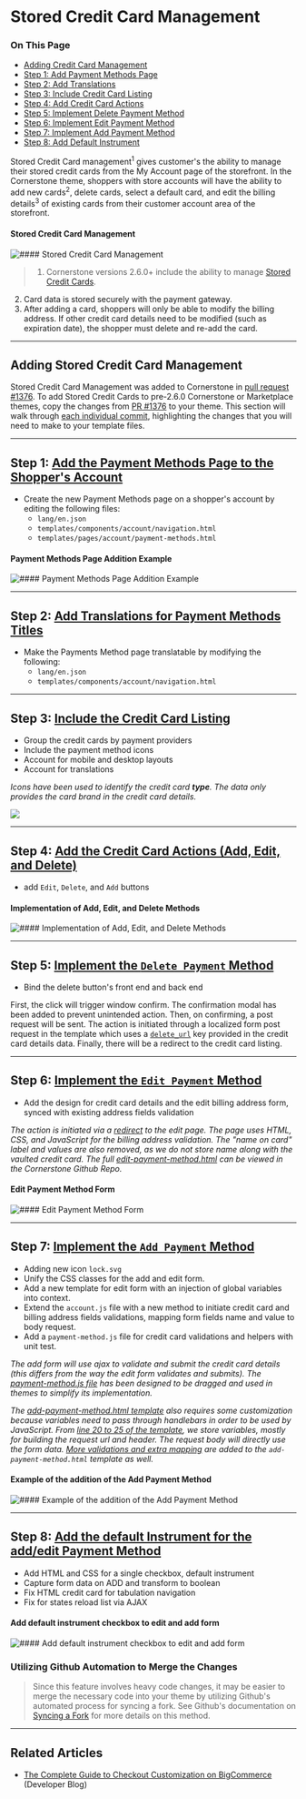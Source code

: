 <h1>Stored Credit Card Management</h1>

<div class="otp" id="no-index">
	<h3> On This Page </h3>
	<ul>
    <li><a href="#stored-cc-mgmt_adding">Adding Credit Card Management</a></li>
    <li><a href="#stored-cc-mgmt_step1">Step 1: Add Payment Methods Page </a></li>
		<li><a href="#stored-cc-mgmt_step2">Step 2: Add Translations </a></li>
    <li><a href="#stored-cc-mgmt_step3">Step 3: Include Credit Card Listing</a></li>
    <li><a href="#stored-cc-mgmt_step4">Step 4: Add Credit Card Actions</a></li>
    <li><a href="#stored-cc-mgmt_step5">Step 5: Implement Delete Payment Method</a></li>
    <li><a href="#stored-cc-mgmt_step6">Step 6: Implement Edit Payment Method</a></li>
    <li><a href="#stored-cc-mgmt_step7">Step 7: Implement Add Payment Method</a></li>
    <li><a href="#stored-cc-mgmt_step8">Step 8: Add Default Instrument</a></li>
	</ul>
</div>

<a href='#stored-cc-mgmt_overview' aria-hidden='true' class='block-anchor'  id='stored-cc-mgmt_overview'><i aria-hidden='true' class='linkify icon'></i></a>

Stored Credit Card management<sup>1</sup> gives customer's the ability to manage their stored credit cards from the My Account page of the storefront. In the Cornerstone theme, shoppers with store accounts will have the ability to add new cards<sup>2</sup>, delete cards, select a default card, and edit the billing details<sup>3</sup> of existing cards from their customer account area of the storefront.

<!--
    title: #### Stored Credit Card Management 

    data: //s3.amazonaws.com/user-content.stoplight.io/6116/1541629003006
-->

#### Stored Credit Card Management 
![#### Stored Credit Card Management 
](//s3.amazonaws.com/user-content.stoplight.io/6116/1541629003006 "#### Stored Credit Card Management 
")

<div class="HubBlock--callout">
<div class="CalloutBlock--">
<div class="HubBlock-content">
    
<!-- theme:  -->

> 1. Cornerstone versions 2.6.0+ include the ability to manage [Stored Credit Cards](https://support.bigcommerce.com/s/article/Enabling-Stored-Credit-Cards).
2. Card data is stored securely with the payment gateway.
3. After adding a card, shoppers will only be able to modify the billing address. If other credit card details need to be modified (such as expiration date), the shopper must delete and re-add the card.

</div>
</div>
</div>

---

<a href='#stored-cc-mgmt_adding' aria-hidden='true' class='block-anchor'  id='stored-cc-mgmt_adding'><i aria-hidden='true' class='linkify icon'></i></a>

## Adding Stored Credit Card Management

Stored Credit Card Management was added to Cornerstone in [pull request #1376](https://github.com/bigcommerce/cornerstone/pull/1376). To add Stored Credit Cards to pre-2.6.0 Cornerstone or Marketplace themes, copy the changes from [PR #1376](https://github.com/bigcommerce/cornerstone/pull/1376) to your theme. This section will walk through [each individual commit](https://github.com/bigcommerce/cornerstone/pull/1376/commits), highlighting the changes that you will need to make to your template files.

---

<a href='#stored-cc-mgmt_step1' aria-hidden='true' class='block-anchor'  id='stored-cc-mgmt_step1'><i aria-hidden='true' class='linkify icon'></i></a>

## Step 1:  [Add the Payment Methods Page to the Shopper's Account](https://github.com/bigcommerce/cornerstone/pull/1376/commits/24abc038fe346a8572b40da40c98a9465788957a)

* Create the new Payment Methods page on a shopper's account by editing the following files:
	* `lang/en.json`
	* `templates/components/account/navigation.html`
	* `templates/pages/account/payment-methods.html`


<!--
    title: #### Payment Methods Page Addition Example

    data: //s3.amazonaws.com/user-content.stoplight.io/6116/1541629154209
-->

#### Payment Methods Page Addition Example
![#### Payment Methods Page Addition Example
](//s3.amazonaws.com/user-content.stoplight.io/6116/1541629154209 "#### Payment Methods Page Addition Example
")

---

<a href='#stored-cc-mgmt_step2' aria-hidden='true' class='block-anchor'  id='stored-cc-mgmt_step2'><i aria-hidden='true' class='linkify icon'></i></a>

## Step 2: [Add Translations for Payment Methods Titles](https://github.com/bigcommerce/cornerstone/pull/1376/commits/9edf1a0f6907811abf470db1486b4fdb199b27ae)

* Make the Payments Method page translatable by modifying the following:
	* `lang/en.json`
	* `templates/components/account/navigation.html`

---

<a href='#stored-cc-mgmt_step3' aria-hidden='true' class='block-anchor'  id='stored-cc-mgmt_step3'><i aria-hidden='true' class='linkify icon'></i></a>

## Step 3: [Include the Credit Card Listing](https://github.com/bigcommerce/cornerstone/pull/1376/commits/5574eb98c710f4540e8390420563099b6f5710bf)

* Group the credit cards by payment providers
* Include the payment method icons
* Account for mobile and desktop layouts
* Account for translations

*Icons have been used to identify the credit card **type**. The data only provides the card brand in the credit card details.*

<!--
    title: 
    data: //s3.amazonaws.com/user-content.stoplight.io/6116/1541630407609
-->

![](//s3.amazonaws.com/user-content.stoplight.io/6116/1541630407609 "")

---

<a href='#stored-cc-mgmt_step4' aria-hidden='true' class='block-anchor'  id='stored-cc-mgmt_step4'><i aria-hidden='true' class='linkify icon'></i></a>

## Step 4: [Add the Credit Card Actions (Add, Edit, and Delete)](https://github.com/bigcommerce/cornerstone/pull/1376/commits/499016d320995852fe4ef621724e08556896b70d)

*  add `Edit`, `Delete`, and `Add` buttons

<!--
    title: #### Implementation of Add, Edit, and Delete Methods

    data: //s3.amazonaws.com/user-content.stoplight.io/6116/1541655663898
-->

#### Implementation of Add, Edit, and Delete Methods
![#### Implementation of Add, Edit, and Delete Methods
](//s3.amazonaws.com/user-content.stoplight.io/6116/1541655663898 "#### Implementation of Add, Edit, and Delete Methods
")

---

<a href='#stored-cc-mgmt_step5' aria-hidden='true' class='block-anchor'  id='stored-cc-mgmt_step5'><i aria-hidden='true' class='linkify icon'></i></a>

## Step 5: [Implement the `Delete Payment` Method](https://github.com/bigcommerce/cornerstone/pull/1376/commits/cf102901d9061b7334e8c39f15a8904c37cf0652)

* Bind the delete button's front end and back end

First, the click will trigger window confirm. The confirmation modal has been added to prevent unintended action. Then, on confirming, a post request will be sent. The action is initiated through a localized form post request in the template which uses a [`delete_url`](https://github.com/bigcommerce/cornerstone/blob/master/templates/components/account/payment-methods-list.html#L34) key provided in the credit card details data. Finally, there will be a redirect to the credit card listing.

---

<a href='#stored-cc-mgmt_step6' aria-hidden='true' class='block-anchor'  id='stored-cc-mgmt_step6'><i aria-hidden='true' class='linkify icon'></i></a>

## Step 6: [Implement the `Edit Payment` Method](https://github.com/bigcommerce/cornerstone/pull/1376/commits/ab2fe1df455fa8ac93760904b718fbce7ce361ed)

* Add the design for credit card details and the edit billing address form, synced with existing address fields validation

*The action is initiated via a [redirect](https://github.com/bigcommerce/cornerstone/blob/master/templates/components/account/payment-methods-list.html#L36) to the edit page. The page uses HTML, CSS, and JavaScript for the billing address validation. The "name on card" label and values are also removed, as we do not store name along with the vaulted credit card. The full [edit-payment-method.html](https://github.com/bigcommerce/cornerstone/blob/master/templates/pages/account/edit-payment-method.html) can be viewed in the Cornerstone Github Repo.*

<!--
    title: #### Edit Payment Method Form

    data: //s3.amazonaws.com/user-content.stoplight.io/6116/1541654303488
-->

#### Edit Payment Method Form
![#### Edit Payment Method Form
](//s3.amazonaws.com/user-content.stoplight.io/6116/1541654303488 "#### Edit Payment Method Form
")

---

<a href='#stored-cc-mgmt_step7' aria-hidden='true' class='block-anchor'  id='stored-cc-mgmt_step7'><i aria-hidden='true' class='linkify icon'></i></a>

## Step 7: [Implement the `Add Payment` Method](https://github.com/bigcommerce/cornerstone/pull/1376/commits/c960338c32faa8fb798b2826c72dfe9d74bf9751)

*  Adding new icon `lock.svg`
*  Unify the CSS classes for the add and edit form.
*  Add a new template for edit form with an injection of global variables into context.
*  Extend the `account.js` file with a new method to initiate credit card and billing address fields validations, mapping form fields name and value to body request.
*  Add a `payment-method.js` file for credit card validations and helpers with unit test.

*The add form will use ajax to validate and submit the credit card details (this differs from the way the edit form validates and submits). The [payment-method.js file](https://github.com/bigcommerce/cornerstone/blob/master/assets/js/theme/common/payment-method.js) has been designed to be dragged and used in themes to simplify its implementation.*

*The [add-payment-method.html template](https://github.com/bigcommerce/cornerstone/blob/master/templates/pages/account/add-payment-method.html) also requires some customization because variables need to pass through handlebars in order to be used by JavaScript. From [line 20 to 25 of the template](https://github.com/bigcommerce/cornerstone/blob/master/templates/pages/account/add-payment-method.html#L20-L25), we store variables, mostly for building the request url and header. The request body will directly use the form data. [More validations and extra mapping](https://github.com/bigcommerce/cornerstone/blob/24686de577c6ad5409ec8b82f5839c3d083cb760/assets/js/theme/account.js#L211) are added to the `add-payment-method.html` template as well.*

<!--
    title: #### Example of the addition of the Add Payment Method

    data: //s3.amazonaws.com/user-content.stoplight.io/6116/1541629295212
-->

#### Example of the addition of the Add Payment Method
![#### Example of the addition of the Add Payment Method
](//s3.amazonaws.com/user-content.stoplight.io/6116/1541629295212 "#### Example of the addition of the Add Payment Method
")

---

<a href='#stored-cc-mgmt_step8' aria-hidden='true' class='block-anchor'  id='stored-cc-mgmt_step8'><i aria-hidden='true' class='linkify icon'></i></a>

## Step 8: [Add the default Instrument for the add/edit Payment Method](https://github.com/bigcommerce/cornerstone/pull/1376/commits/5576aee5af0194e85cb11dbf44563f89b2687f40)

* Add HTML and CSS for a single checkbox, default instrument
* Capture form data on ADD and transform to boolean
* Fix HTML credit card for tabulation navigation
* Fix for states reload list via AJAX

<!--
    title: #### Add default instrument checkbox to edit and add form

    data: //s3.amazonaws.com/user-content.stoplight.io/6116/1541655424566
-->

#### Add default instrument checkbox to edit and add form
![#### Add default instrument checkbox to edit and add form
](//s3.amazonaws.com/user-content.stoplight.io/6116/1541655424566 "#### Add default instrument checkbox to edit and add form
")

<div class="HubBlock--callout">
<div class="CalloutBlock--">
<div class="HubBlock-content">
    
<!-- theme:  -->

### Utilizing Github Automation to Merge the Changes

> Since this feature involves heavy code changes, it may be easier to merge the necessary code into your theme by utilizing Github's automated process for syncing a fork. See Github's documentation on [Syncing a Fork](https://help.github.com/articles/syncing-a-fork/) for more details on this method.

</div>
</div>
</div>

---

## Related Articles
* [The Complete Guide to Checkout Customization on BigCommerce](https://medium.com/bigcommerce-developer-blog/the-complete-guide-to-checkout-customization-on-bigcommerce-6b566bc36fa9) (Developer Blog)

